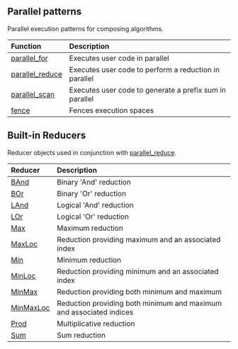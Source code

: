 ## Parallel patterns

Parallel execution patterns for composing algorithms.

|Function  |Description                  |
|:---------|:----------------------------|
|[parallel_for](Kokkos%3A%3Aparallel_for) | Executes user code in parallel |
|[parallel_reduce](Kokkos%3A%3Aparallel_reduce)  | Executes user code to perform a reduction in parallel |
|[parallel_scan](Kokkos%3A%3Aparallel_scan)  | Executes user code to generate a prefix sum in parallel |
|[fence](Kokkos%3A%3fence)  | Fences execution spaces |

## Built-in Reducers

Reducer objects used in conjunction with [parallel_reduce](Kokkos%3A%3Aparallel_reduce).

|Reducer  |Description                  |
|:---------|:----------------------------|
|[BAnd](Kokkos%3A%3ABAnd) | Binary 'And' reduction |
|[BOr](Kokkos%3A%3ABOr) | Binary 'Or' reduction |
|[LAnd](Kokkos%3A%3ALAnd) | Logical 'And' reduction |
|[LOr](Kokkos%3A%3ALOr) | Logical 'Or' reduction |
|[Max](Kokkos%3A%3AMax) | Maximum reduction |
|[MaxLoc](Kokkos%3A%3AMaxLoc) | Reduction providing maximum and an associated index |
|[Min](Kokkos%3A%3AMin) | Minimum reduction |
|[MinLoc](Kokkos%3A%3AMinLoc) | Reduction providing minimum and an associated index |
|[MinMax](Kokkos%3A%3AMinMax) | Reduction providing both minimum and maximum |
|[MinMaxLoc](Kokkos%3A%3AMinMaxLoc) | Reduction providing both minimum and maximum and associated indices |
|[Prod](Kokkos%3A%3AProd) | Multiplicative reduction |
|[Sum](Kokkos%3A%3ASum) | Sum reduction |

